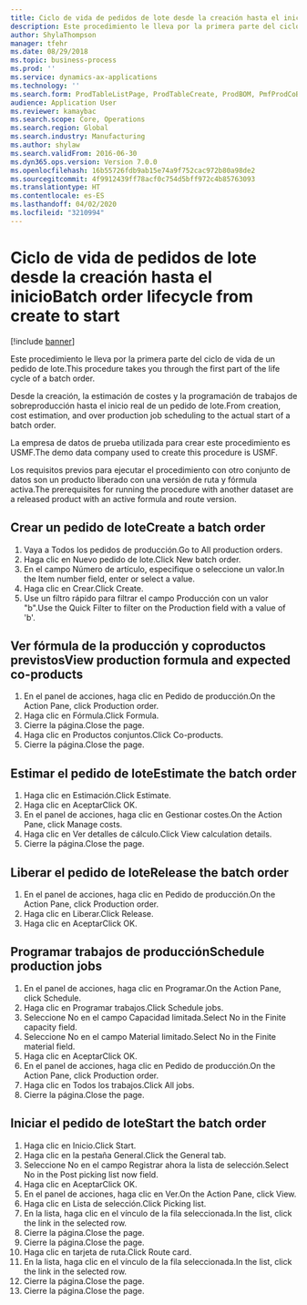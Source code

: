 ```yaml
---
title: Ciclo de vida de pedidos de lote desde la creación hasta el inicio
description: Este procedimiento le lleva por la primera parte del ciclo de vida de un pedido de lote.
author: ShylaThompson
manager: tfehr
ms.date: 08/29/2018
ms.topic: business-process
ms.prod: ''
ms.service: dynamics-ax-applications
ms.technology: ''
ms.search.form: ProdTableListPage, ProdTableCreate, ProdBOM, PmfProdCoBy, ProdParmCostEstimation, ProdCalcTrans, ProdParmRelease, ProdSchedule, ProdRouteJob, ProdParmStartUp, ProdJournalTransBOM, ProdJournalTransRoute
audience: Application User
ms.reviewer: kamaybac
ms.search.scope: Core, Operations
ms.search.region: Global
ms.search.industry: Manufacturing
ms.author: shylaw
ms.search.validFrom: 2016-06-30
ms.dyn365.ops.version: Version 7.0.0
ms.openlocfilehash: 16b55726fdb9ab15e74a9f752cac972b80a98de2
ms.sourcegitcommit: 4f9912439ff78acf0c754d5bff972c4b85763093
ms.translationtype: HT
ms.contentlocale: es-ES
ms.lasthandoff: 04/02/2020
ms.locfileid: "3210994"
---
```

# <a name="batch-order-lifecycle-from-create-to-start"></a><span data-ttu-id="b5a6b-103">Ciclo de vida de pedidos de lote desde la creación hasta el inicio</span><span class="sxs-lookup"><span data-stu-id="b5a6b-103">Batch order lifecycle from create to start</span></span>

[!include [banner](../../includes/banner.md)]

<span data-ttu-id="b5a6b-104">Este procedimiento le lleva por la primera parte del ciclo de vida de un pedido de lote.</span><span class="sxs-lookup"><span data-stu-id="b5a6b-104">This procedure takes you through the first part of the life cycle of a batch order.</span></span>

<span data-ttu-id="b5a6b-105">Desde la creación, la estimación de costes y la programación de trabajos de sobreproducción hasta el inicio real de un pedido de lote.</span><span class="sxs-lookup"><span data-stu-id="b5a6b-105">From creation, cost estimation, and over production job scheduling to the actual start of a batch order.</span></span>



<span data-ttu-id="b5a6b-106">La empresa de datos de prueba utilizada para crear este procedimiento es USMF.</span><span class="sxs-lookup"><span data-stu-id="b5a6b-106">The demo data company used to create this procedure is USMF.</span></span> 



<span data-ttu-id="b5a6b-107">Los requisitos previos para ejecutar el procedimiento con otro conjunto de datos son un producto liberado con una versión de ruta y fórmula activa.</span><span class="sxs-lookup"><span data-stu-id="b5a6b-107">The prerequisites for running the procedure with another dataset are a released product with an active formula and route version.</span></span>


## <a name="create-a-batch-order"></a><span data-ttu-id="b5a6b-108">Crear un pedido de lote</span><span class="sxs-lookup"><span data-stu-id="b5a6b-108">Create a batch order</span></span>
1. <span data-ttu-id="b5a6b-109">Vaya a Todos los pedidos de producción.</span><span class="sxs-lookup"><span data-stu-id="b5a6b-109">Go to All production orders.</span></span>
2. <span data-ttu-id="b5a6b-110">Haga clic en Nuevo pedido de lote.</span><span class="sxs-lookup"><span data-stu-id="b5a6b-110">Click New batch order.</span></span>
3. <span data-ttu-id="b5a6b-111">En el campo Número de artículo, especifique o seleccione un valor.</span><span class="sxs-lookup"><span data-stu-id="b5a6b-111">In the Item number field, enter or select a value.</span></span>
4. <span data-ttu-id="b5a6b-112">Haga clic en Crear.</span><span class="sxs-lookup"><span data-stu-id="b5a6b-112">Click Create.</span></span>
5. <span data-ttu-id="b5a6b-113">Use un filtro rápido para filtrar el campo Producción con un valor "b".</span><span class="sxs-lookup"><span data-stu-id="b5a6b-113">Use the Quick Filter to filter on the Production field with a value of 'b'.</span></span>

## <a name="view-production-formula-and-expected-co-products"></a><span data-ttu-id="b5a6b-114">Ver fórmula de la producción y coproductos previstos</span><span class="sxs-lookup"><span data-stu-id="b5a6b-114">View production formula and expected co-products</span></span>
1. <span data-ttu-id="b5a6b-115">En el panel de acciones, haga clic en Pedido de producción.</span><span class="sxs-lookup"><span data-stu-id="b5a6b-115">On the Action Pane, click Production order.</span></span>
2. <span data-ttu-id="b5a6b-116">Haga clic en Fórmula.</span><span class="sxs-lookup"><span data-stu-id="b5a6b-116">Click Formula.</span></span>
3. <span data-ttu-id="b5a6b-117">Cierre la página.</span><span class="sxs-lookup"><span data-stu-id="b5a6b-117">Close the page.</span></span>
4. <span data-ttu-id="b5a6b-118">Haga clic en Productos conjuntos.</span><span class="sxs-lookup"><span data-stu-id="b5a6b-118">Click Co-products.</span></span>
5. <span data-ttu-id="b5a6b-119">Cierre la página.</span><span class="sxs-lookup"><span data-stu-id="b5a6b-119">Close the page.</span></span>

## <a name="estimate-the-batch-order"></a><span data-ttu-id="b5a6b-120">Estimar el pedido de lote</span><span class="sxs-lookup"><span data-stu-id="b5a6b-120">Estimate the batch order</span></span>
1. <span data-ttu-id="b5a6b-121">Haga clic en Estimación.</span><span class="sxs-lookup"><span data-stu-id="b5a6b-121">Click Estimate.</span></span>
2. <span data-ttu-id="b5a6b-122">Haga clic en Aceptar</span><span class="sxs-lookup"><span data-stu-id="b5a6b-122">Click OK.</span></span>
3. <span data-ttu-id="b5a6b-123">En el panel de acciones, haga clic en Gestionar costes.</span><span class="sxs-lookup"><span data-stu-id="b5a6b-123">On the Action Pane, click Manage costs.</span></span>
4. <span data-ttu-id="b5a6b-124">Haga clic en Ver detalles de cálculo.</span><span class="sxs-lookup"><span data-stu-id="b5a6b-124">Click View calculation details.</span></span>
5. <span data-ttu-id="b5a6b-125">Cierre la página.</span><span class="sxs-lookup"><span data-stu-id="b5a6b-125">Close the page.</span></span>

## <a name="release-the-batch-order"></a><span data-ttu-id="b5a6b-126">Liberar el pedido de lote</span><span class="sxs-lookup"><span data-stu-id="b5a6b-126">Release the batch order</span></span>
1. <span data-ttu-id="b5a6b-127">En el panel de acciones, haga clic en Pedido de producción.</span><span class="sxs-lookup"><span data-stu-id="b5a6b-127">On the Action Pane, click Production order.</span></span>
2. <span data-ttu-id="b5a6b-128">Haga clic en Liberar.</span><span class="sxs-lookup"><span data-stu-id="b5a6b-128">Click Release.</span></span>
3. <span data-ttu-id="b5a6b-129">Haga clic en Aceptar</span><span class="sxs-lookup"><span data-stu-id="b5a6b-129">Click OK.</span></span>

## <a name="schedule-production-jobs"></a><span data-ttu-id="b5a6b-130">Programar trabajos de producción</span><span class="sxs-lookup"><span data-stu-id="b5a6b-130">Schedule production jobs</span></span>
1. <span data-ttu-id="b5a6b-131">En el panel de acciones, haga clic en Programar.</span><span class="sxs-lookup"><span data-stu-id="b5a6b-131">On the Action Pane, click Schedule.</span></span>
2. <span data-ttu-id="b5a6b-132">Haga clic en Programar trabajos.</span><span class="sxs-lookup"><span data-stu-id="b5a6b-132">Click Schedule jobs.</span></span>
3. <span data-ttu-id="b5a6b-133">Seleccione No en el campo Capacidad limitada.</span><span class="sxs-lookup"><span data-stu-id="b5a6b-133">Select No in the Finite capacity field.</span></span>
4. <span data-ttu-id="b5a6b-134">Seleccione No en el campo Material limitado.</span><span class="sxs-lookup"><span data-stu-id="b5a6b-134">Select No in the Finite material field.</span></span>
5. <span data-ttu-id="b5a6b-135">Haga clic en Aceptar</span><span class="sxs-lookup"><span data-stu-id="b5a6b-135">Click OK.</span></span>
6. <span data-ttu-id="b5a6b-136">En el panel de acciones, haga clic en Pedido de producción.</span><span class="sxs-lookup"><span data-stu-id="b5a6b-136">On the Action Pane, click Production order.</span></span>
7. <span data-ttu-id="b5a6b-137">Haga clic en Todos los trabajos.</span><span class="sxs-lookup"><span data-stu-id="b5a6b-137">Click All jobs.</span></span>
8. <span data-ttu-id="b5a6b-138">Cierre la página.</span><span class="sxs-lookup"><span data-stu-id="b5a6b-138">Close the page.</span></span>

## <a name="start-the-batch-order"></a><span data-ttu-id="b5a6b-139">Iniciar el pedido de lote</span><span class="sxs-lookup"><span data-stu-id="b5a6b-139">Start the batch order</span></span>
1. <span data-ttu-id="b5a6b-140">Haga clic en Inicio.</span><span class="sxs-lookup"><span data-stu-id="b5a6b-140">Click Start.</span></span>
2. <span data-ttu-id="b5a6b-141">Haga clic en la pestaña General.</span><span class="sxs-lookup"><span data-stu-id="b5a6b-141">Click the General tab.</span></span>
3. <span data-ttu-id="b5a6b-142">Seleccione No en el campo Registrar ahora la lista de selección.</span><span class="sxs-lookup"><span data-stu-id="b5a6b-142">Select No in the Post picking list now field.</span></span>
4. <span data-ttu-id="b5a6b-143">Haga clic en Aceptar</span><span class="sxs-lookup"><span data-stu-id="b5a6b-143">Click OK.</span></span>
5. <span data-ttu-id="b5a6b-144">En el panel de acciones, haga clic en Ver.</span><span class="sxs-lookup"><span data-stu-id="b5a6b-144">On the Action Pane, click View.</span></span>
6. <span data-ttu-id="b5a6b-145">Haga clic en Lista de selección.</span><span class="sxs-lookup"><span data-stu-id="b5a6b-145">Click Picking list.</span></span>
7. <span data-ttu-id="b5a6b-146">En la lista, haga clic en el vínculo de la fila seleccionada.</span><span class="sxs-lookup"><span data-stu-id="b5a6b-146">In the list, click the link in the selected row.</span></span>
8. <span data-ttu-id="b5a6b-147">Cierre la página.</span><span class="sxs-lookup"><span data-stu-id="b5a6b-147">Close the page.</span></span>
9. <span data-ttu-id="b5a6b-148">Cierre la página.</span><span class="sxs-lookup"><span data-stu-id="b5a6b-148">Close the page.</span></span>
10. <span data-ttu-id="b5a6b-149">Haga clic en tarjeta de ruta.</span><span class="sxs-lookup"><span data-stu-id="b5a6b-149">Click Route card.</span></span>
11. <span data-ttu-id="b5a6b-150">En la lista, haga clic en el vínculo de la fila seleccionada.</span><span class="sxs-lookup"><span data-stu-id="b5a6b-150">In the list, click the link in the selected row.</span></span>
12. <span data-ttu-id="b5a6b-151">Cierre la página.</span><span class="sxs-lookup"><span data-stu-id="b5a6b-151">Close the page.</span></span>
13. <span data-ttu-id="b5a6b-152">Cierre la página.</span><span class="sxs-lookup"><span data-stu-id="b5a6b-152">Close the page.</span></span>

